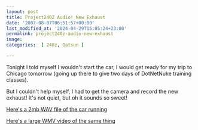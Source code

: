 ```yaml
---
layout: post
title: Project240Z Audio! New Exhaust
date: '2007-08-07T06:51:57+00:00'
last_modified_at: '2024-04-29T15:05:24+23:00'
permalink: project240z-audio-new-exhaust
image: 
categories:  [ 240z, Datsun ]

---
```

Tonight I told myself I wouldn't start the car, I would get ready for my trip to Chicago tomorrow (going up there to give two days of DotNetNuke training classes).

But I couldn't help myself, I had to get the camera and record the new exhaust! It's not quiet, but oh it sounds so sweet!

[Here's a 2mb WAV file of the car running](http://www.project240z.com/P240z-8-6.wav)

[Here's a large WMV video of the same thing](http://www.christoc.com/video/8-6-07/P240z-8-6.wmv)


